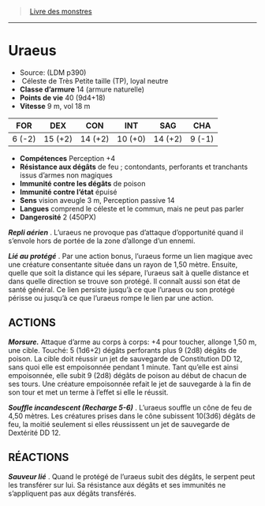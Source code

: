 ﻿> [Livre des monstres](tome_of_beasts.md)

---

# Uraeus

- Source: (LDM p390)
-  Céleste de Très Petite taille (TP), loyal neutre
- **Classe d’armure** 14 (armure naturelle)
- **Points de vie** 40 (9d4+18)
- **Vitesse** 9 m, vol 18 m

|FOR|DEX|CON|INT|SAG|CHA|
|---|---|---|---|---|---|
|6 (-2)|15 (+2)|14 (+2)|10 (+0)|14 (+2)|9 (-1)|

- **Compétences** Perception +4
- **Résistance aux dégâts** de feu ; contondants, perforants et tranchants issus d’armes non magiques
- **Immunité contre les dégâts** de poison
- **Immunité contre l’état** épuisé
- **Sens** vision aveugle 3 m, Perception passive 14
- **Langues** comprend le céleste et le commun, mais ne peut pas parler
- **Dangerosité** 2 (450PX)

**_Repli aérien_** . L’uraeus ne provoque pas d’attaque d’opportunité quand il s’envole hors de portée de la zone d’allonge d’un ennemi.

**_Lié au protégé_** . Par une action bonus, l’uraeus forme un lien magique avec une créature consentante située dans un rayon de 1,50 mètre. Ensuite, quelle que soit la distance qui les sépare, l’uraeus sait à quelle distance et dans quelle direction se trouve son protégé. Il connaît aussi son état de santé général. Ce lien persiste jusqu’à ce que l’uraeus ou son protégé périsse ou jusqu’à ce que l’uraeus rompe le lien par une action.

## ACTIONS

**_Morsure._** Attaque d’arme au corps à corps: +4 pour toucher, allonge 1,50 m, une cible. Touché: 5 (1d6+2) dégâts perforants plus 9 (2d8) dégâts de poison. La cible doit réussir un jet de sauvegarde de Constitution DD 12, sans quoi elle est empoisonnée pendant 1 minute. Tant qu’elle est ainsi empoisonnée, elle subit 9 (2d8) dégâts de poison au début de chacun de ses tours. Une créature empoisonnée refait le jet de sauvegarde à la fin de son tour et met un terme à l’effet si elle le réussit.

**_Souffle incandescent (Recharge 5-6)_** . L’uraeus souffle un cône de feu de 4,50 mètres. Les créatures prises dans le cône subissent 10(3d6) dégâts de feu, la moitié seulement si elles réussissent un jet de sauvegarde de Dextérité DD 12.

## RÉACTIONS

**_Sauveur lié_** . Quand le protégé de l’uraeus subit des dégâts, le serpent peut les transférer sur lui. Sa résistance aux dégâts et ses immunités ne s’appliquent pas aux dégâts transférés.

